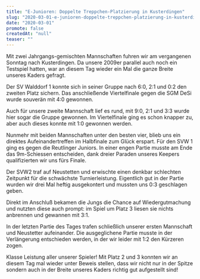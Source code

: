 ```yaml
---
title: "E-Junioren: Doppelte Treppchen-Platzierung in Kusterdingen"
slug: "2020-03-01-e-junioren-doppelte-treppchen-platzierung-in-kusterdingen"
date: "2020-03-01"
promote: false
createdAt: "null"
teaser: ""
---
```

Mit zwei Jahrgangs-gemischten Mannschaften fuhren wir am vergangenen Sonntag nach Kusterdingen. Da unsere 2009er parallel auch noch ein Testspiel hatten, war an diesem Tag wieder ein Mal die ganze Breite unseres Kaders gefragt.


Der SV Walddorf 1 konnte sich in seiner Gruppe nach 6:0, 2:1 und 0:2 den zweiten Platz sichern. Das anschließende Viertelfinale gegen die SGM DeSi wurde souverän mit 4:0 gewonnen.


Auch für unsere zweite Mannschaft lief es rund, mit 9:0, 2:1 und 3:3 wurde hier sogar die Gruppe gewonnen. Im Viertelfinale ging es schon knapper zu, aber auch dieses konnte mit 1:0 gewonnen werden.


Nunmehr mit beiden Mannschaften unter den besten vier, blieb uns ein direktes Aufeinandertreffen im Halbfinale zum Glück erspart. Für den SVW 1 ging es gegen die Reutlinger Juniors. In einer engen Partie musste am Ende das 9m-Schiessen entscheiden, dank dreier Paraden unseres Keepers qualifizierten wir uns fürs Finale.


Der SVW2 traf auf Neustetten und erwischte einen denkbar schlechten Zeitpunkt für die schwächste Turnierleistung. Eigentlich gut in der Partie wurden wir drei Mal heftig ausgekontert und mussten uns 0:3 geschlagen geben.


Direkt im Anschluß bekamen die Jungs die Chance auf Wiedergutmachung und nutzten diese auch prompt: im Spiel um Platz 3 liesen sie nichts anbrennen und gewannen mit 3:1.


In der letzten Partie des Tages trafen schließlich unserer ersten Mannschaft und Neustetter aufeinander. Die ausgeglichene Partie musste in der Verlängerung entschieden werden, in der wir leider mit 1:2 den Kürzeren zogen.


Klasse Leistung aller unserer Spieler! Mit Platz 2 und 3 konnten wir an diesem Tag mal wieder unter Beweis stellen, dass wir nicht nur in der Spitze sondern auch in der Breite unseres Kaders richtig gut aufgestellt sind!
